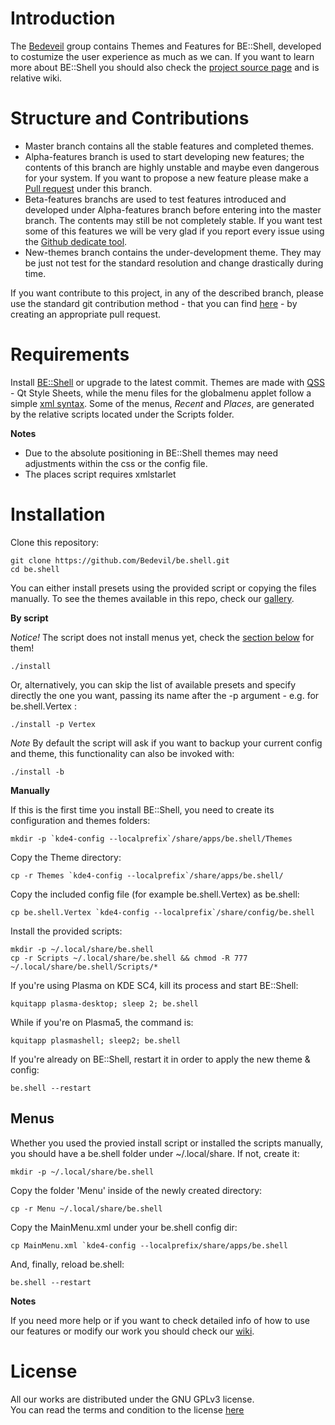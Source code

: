 Introduction
=====

The [Bedeveil](https://github.com/Bedevil) group contains Themes and Features for BE::Shell, developed to costumize the user experience as much as we can.
If you want to learn more about BE::Shell you should also check the [project source page](https://sourceforge.net/projects/be-shell/) and is relative wiki.

Structure and Contributions
=====

- Master branch contains all the stable features and completed themes.
- Alpha-features branch is used to start developing new features; the contents of this branch are highly unstable and maybe even dangerous for your system. If you want to propose a new feature please make a [Pull request](http://git-scm.com/book/en/v2/GitHub-Contributing-to-a-Project#The-GitHub-Flow) under this branch.
- Beta-features branchs are used to test features introduced and developed under Alpha-features branch before entering into the master branch. The contents may still be not completely stable. If you want test some of this features we will be very glad if you report every issue using the [Github dedicate tool](https://github.com/Bedevil/be.shell/issues).
- New-themes branch contains the under-development theme. They may be just not test for the standard resolution and change drastically during time. 

If you want contribute to this project, in any of the described branch, please use the standard git contribution method - that you can find [here](http://git-scm.com/book/en/v2/GitHub-Contributing-to-a-Project) - by creating an appropriate pull request.

Requirements
=====

Install [BE::Shell](http://sourceforge.net/p/be-shell/code/ci/master/tree/) or upgrade to the latest commit.
Themes are made with [QSS](http://qt-project.org/doc/qt-4.8/stylesheet-reference.html) - Qt Style Sheets, while the menu files for the globalmenu applet follow a simple [xml syntax](http://sourceforge.net/p/be-shell/wiki/Menu%20reference/).
Some of the menus, *Recent* and *Places*, are generated by the relative scripts located under the Scripts folder.

**Notes** 

- Due to the absolute positioning in BE::Shell themes may need adjustments within the css or the config file.
- The places script requires xmlstarlet

Installation
======

Clone this repository:

    git clone https://github.com/Bedevil/be.shell.git
    cd be.shell
    
You can either install presets using the provided script or copying the files manually.
To see the themes available in this repo, check our [gallery](https://github.com/Bedevil/be.shell/wiki/Gallery).
   
**By script**

*Notice!* The script does not install menus yet, check the [section below](https://github.com/Bedevil/be.shell#menus) for them!

    ./install
    
Or, alternatively, you can skip the list of available presets and specify directly the one you want, passing its name after the -p argument - e.g. for be.shell.Vertex :

    ./install -p Vertex
    
*Note* By default the script will ask if you want to backup your current config and theme, this functionality can also be invoked with:

    ./install -b
    
 **Manually**
 
If this is the first time you install BE::Shell, you need to create its configuration and themes folders:

    mkdir -p `kde4-config --localprefix`/share/apps/be.shell/Themes
 
Copy the Theme directory: 

    cp -r Themes `kde4-config --localprefix`/share/apps/be.shell/

Copy the included config file (for example be.shell.Vertex) as be.shell:

    cp be.shell.Vertex `kde4-config --localprefix`/share/config/be.shell
    
Install the provided scripts:

    mkdir -p ~/.local/share/be.shell
    cp -r Scripts ~/.local/share/be.shell && chmod -R 777 ~/.local/share/be.shell/Scripts/*
   
If you're using Plasma on KDE SC4, kill its process and start BE::Shell:

    kquitapp plasma-desktop; sleep 2; be.shell
    
While if you're on Plasma5, the command is:

    kquitapp plasmashell; sleep2; be.shell
    
If you're already on BE::Shell, restart it in order to apply the new theme & config:

    be.shell --restart
   
   
Menus
-----

Whether you used the provied install script or installed the scripts manually, you should have a be.shell folder under ~/.local/share. If not, create it:

    mkdir -p ~/.local/share/be.shell

Copy the folder 'Menu' inside of the newly created directory:

    cp -r Menu ~/.local/share/be.shell
    
Copy the MainMenu.xml under your be.shell config dir:

    cp MainMenu.xml `kde4-config --localprefix/share/apps/be.shell
    
And, finally, reload be.shell:

    be.shell --restart
    
**Notes** 

If you need more help or if you want to check detailed info of how to use our features or modify our work you should check our [wiki](https://github.com/Bedevil/be.shell/wiki).

License
=====

All our works are distributed under the GNU GPLv3 license.  
You can read the terms and condition to the license [here](https://github.com/Bedevil/be.shell/blob/master/LICENSE.md)
